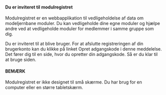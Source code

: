 ﻿#### Du er inviteret til modulregistret

Modulregistret er en webbapplikation til vedligeholdelse af data om modeljernbane moduler.
Du kan vedligeholde dine egne moduler og hjælpe andre ved at vedligeholde moduler for medlemmer i samme gruppe som dig.

Du er inviteret til at blive bruger.
For at afslutte registreringen af din brugerkonto kan du klikke på linket Opret adgangskode i denne meddelelse.
Det fører dig til en side, hvor du opretter din adgangskode.
Så er du klar til at bruge siden.

#### BEMÆRK
Modulregistret er ikke designet til små skærme. Du har brug for en computer eller en større tabletskærm.
